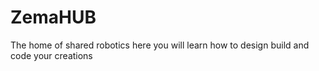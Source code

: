 # ZemaHUB
The home of shared robotics
here you will learn how to design build and code your creations
